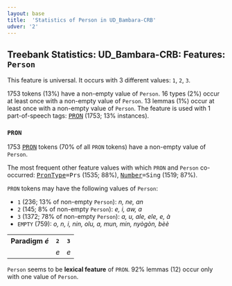 ```yaml
---
layout: base
title:  'Statistics of Person in UD_Bambara-CRB'
udver: '2'
---
```


## Treebank Statistics: UD_Bambara-CRB: Features: `Person`

This feature is universal.
It occurs with 3 different values: `1`, `2`, `3`.

1753 tokens (13%) have a non-empty value of `Person`.
16 types (2%) occur at least once with a non-empty value of `Person`.
13 lemmas (1%) occur at least once with a non-empty value of `Person`.
The feature is used with 1 part-of-speech tags: <tt><a href="bm_crb-pos-PRON.html">PRON</a></tt> (1753; 13% instances).

### `PRON`

1753 <tt><a href="bm_crb-pos-PRON.html">PRON</a></tt> tokens (70% of all `PRON` tokens) have a non-empty value of `Person`.

The most frequent other feature values with which `PRON` and `Person` co-occurred: <tt><a href="bm_crb-feat-PronType.html">PronType</a></tt><tt>=Prs</tt> (1535; 88%), <tt><a href="bm_crb-feat-Number.html">Number</a></tt><tt>=Sing</tt> (1519; 87%).

`PRON` tokens may have the following values of `Person`:

* `1` (236; 13% of non-empty `Person`): <em>n, ne, an</em>
* `2` (145; 8% of non-empty `Person`): <em>e, i, aw, a</em>
* `3` (1372; 78% of non-empty `Person`): <em>a, u, ale, ele, e, à</em>
* `EMPTY` (759): <em>o, n, i, nin, olu, a, mun, min, nyògòn, bèè</em>

<table>
  <tr><th>Paradigm <i>é</i></th><th><tt>2</tt></th><th><tt>3</tt></th></tr>
  <tr><td><tt></tt></td><td><em>e</em></td><td><em>e</em></td></tr>
</table>

`Person` seems to be **lexical feature** of `PRON`. 92% lemmas (12) occur only with one value of `Person`.

